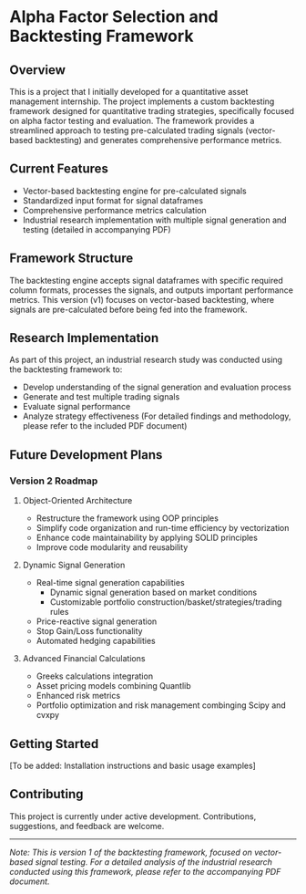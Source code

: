 # Alpha Factor Selection and Backtesting Framework

## Overview
This is a project that I initially developed for a quantitative asset management internship.
The project implements a custom backtesting framework designed for quantitative trading strategies, specifically focused on alpha factor testing and evaluation. The framework provides a streamlined approach to testing pre-calculated trading signals (vector-based backtesting) and generates comprehensive performance metrics.

## Current Features
- Vector-based backtesting engine for pre-calculated signals
- Standardized input format for signal dataframes
- Comprehensive performance metrics calculation
- Industrial research implementation with multiple signal generation and testing (detailed in accompanying PDF)

## Framework Structure
The backtesting engine accepts signal dataframes with specific required column formats, processes the signals, and outputs important performance metrics. This version (v1) focuses on vector-based backtesting, where signals are pre-calculated before being fed into the framework.

## Research Implementation
As part of this project, an industrial research study was conducted using the backtesting framework to:
- Develop understanding of the signal generation and evaluation process
- Generate and test multiple trading signals
- Evaluate signal performance
- Analyze strategy effectiveness
(For detailed findings and methodology, please refer to the included PDF document)

## Future Development Plans
### Version 2 Roadmap
1. Object-Oriented Architecture
   - Restructure the framework using OOP principles
   - Simplify code organization and run-time efficiency by vectorization
   - Enhance code maintainability by applying SOLID principles
   - Improve code modularity and reusability

2. Dynamic Signal Generation
   - Real-time signal generation capabilities
      - Dynamic signal generation based on market conditions
      - Customizable portfolio construction/basket/strategies/trading rules
   - Price-reactive signal generation
   - Stop Gain/Loss functionality
   - Automated hedging capabilities

3. Advanced Financial Calculations
   - Greeks calculations integration
   - Asset pricing models combining Quantlib
   - Enhanced risk metrics
   - Portfolio optimization and risk management combinging Scipy and cvxpy

## Getting Started
[To be added: Installation instructions and basic usage examples]

## Contributing
This project is currently under active development. Contributions, suggestions, and feedback are welcome.


---
*Note: This is version 1 of the backtesting framework, focused on vector-based signal testing. For a detailed analysis of the industrial research conducted using this framework, please refer to the accompanying PDF document.*
